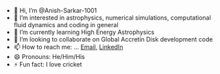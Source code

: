 - 👋 Hi, I’m @Anish-Sarkar-1001
- 👀 I’m interested in astrophysics, numerical simulations, computational fluid dynamics and coding in general
- 🌱 I’m currently learning High Energy Astrophysics
- 💞️ I’m looking to collaborate on Global Accretin Disk development code
- 📫 How to reach me: ... [Email](sarkar.anish.1001@gmail.com), [LinkedIn](linkedin.com/in/anish-sarkar-b2a80a30a)
- 😄 Pronouns: He/Him/His
- ⚡ Fun fact: I love cricket

<!---
Anish-Sarkar-1001/Anish-Sarkar-1001 is a ✨ special ✨ repository because its `README.md` (this file) appears on your GitHub profile.
You can click the Preview link to take a look at your changes.
--->
